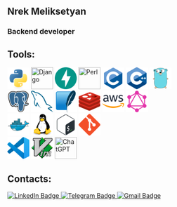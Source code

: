 <!--
**nkhaldi/nkhaldi** is a ✨ _special_ ✨ repository because its `README.md` (this file) appears on your GitHub profile.
-->

## Nrek Meliksetyan
### Backend developer


## Tools:

<div>
  <img src="https://github.com/devicons/devicon/blob/master/icons/python/python-original.svg" title="Python" **alt="Python" width="50" height="50"/>
  <img src="https://github.com/nkhaldi/nkhaldi/blob/main/custom_logos/django.svg" title="Django" **alt="Django" width="50" height="50"/>
  <img src="https://github.com/devicons/devicon/blob/master/icons/fastapi/fastapi-original.svg" title="Fast API" **alt="Fast API" width="50" height="50"/>
  <img src="https://github.com/nkhaldi/nkhaldi/blob/main/custom_logos/perl.png" title="Perl" **alt="Perl" width="50" height="50"/>
  <img src="https://github.com/devicons/devicon/blob/master/icons/c/c-original.svg" title="C" **alt="C" width="50" height="50"/>
  <img src="https://github.com/devicons/devicon/blob/master/icons/cplusplus/cplusplus-original.svg" title="C++" **alt="C++" width="50" height="50"/>
  <img src="https://github.com/devicons/devicon/blob/master/icons/go/go-original.svg" title="Go" **alt="Go" width="50" height="50"/>
</div>

<div>
  <img src="https://github.com/devicons/devicon/blob/master/icons/postgresql/postgresql-original.svg" title="PostgreSQL" **alt="PostgreSQL" width="50" height="50"/>
  <img src="https://github.com/devicons/devicon/blob/master/icons/mysql/mysql-original.svg" title="MySQL" **alt="MySQL" width="50" height="50"/>
  <img src="https://github.com/devicons/devicon/blob/master/icons/sqlite/sqlite-original.svg" title="SQLite" **alt="SQLite" width="50" height="50"/>
  <img src="https://github.com/devicons/devicon/blob/master/icons/redis/redis-original.svg" title="Redis" **alt="Redis" width="50" height="50"/>
  <img src="https://github.com/devicons/devicon/blob/master/icons/amazonwebservices/amazonwebservices-original-wordmark.svg" title="AWS" **alt="AWS" width="50" height="50"/>
  <img src="https://github.com/devicons/devicon/blob/master/icons/graphql/graphql-plain.svg" title="GraphQL" **alt="GraphQL" width="50" height="50"/>
</div>

<div>
  <img src="https://github.com/devicons/devicon/blob/master/icons/docker/docker-original.svg" title="Docker" **alt="Docker" width="50" height="50"/>
  <img src="https://github.com/devicons/devicon/blob/master/icons/linux/linux-original.svg" title="Linux" **alt="Linux" width="50" height="50"/>
  <img src="https://github.com/devicons/devicon/blob/master/icons/bash/bash-original.svg" title="Bash" **alt="Bash" width="50" height="50"/>
  <img src="https://github.com/devicons/devicon/blob/master/icons/git/git-original.svg" title="Git" **alt="Git" width="50" height="50"/>
</div>

<div>
  <img src="https://github.com/devicons/devicon/blob/master/icons/vscode/vscode-original.svg" title="VSCode" **alt="VSCode" width="50" height="50"/>
  <img src="https://github.com/devicons/devicon/blob/master/icons/vim/vim-original.svg" title="Vim" **alt="Vim" width="50" height="50"/>
  <img src="https://github.com/nkhaldi/nkhaldi/blob/main/custom_logos/chatgpt.png" title="ChatGPT" **alt="ChatGPT" width="50" height="50"/>
</div>


## Contacts:

<div id="badges" align="left">
  <a href="https://linkedin.com/in/melixetyan">
    <img src="https://img.shields.io/badge/LinkedIn-blue?style=for-the-badge&logo=linkedin&logoColor=white" alt="LinkedIn Badge"/>
  </a>
  <a href="https://t.me/melixetyan">
    <img src="https://img.shields.io/badge/Telegram-blue?style=for-the-badge&logo=telegram&logoColor=white" alt="Telegram Badge"/>
  </a>
  <a href="mailto:meliksetyannk@gmail.com">
    <img src="https://img.shields.io/badge/Gmail-red?style=for-the-badge&logo=gmail&logoColor=white" alt="Gmail Badge"/>
  </a>
</div>
